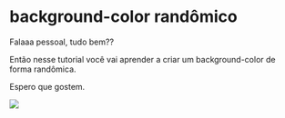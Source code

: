 # background-color randômico

Falaaa pessoal, tudo bem??

Então nesse tutorial você vai aprender a criar um background-color de forma randômica.

Espero que gostem.

<img src="https://www.jonathanmoreira.com.br/uploads/2019/10/Video_1571863079.gif" />
